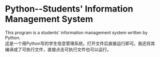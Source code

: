# Python--Students' Information Management System
This program is a students' information management system written by Python.  
这是一个用Python写的学生信息管理系统，打开文件后直接运行即可。我还将其编译成了可执行文件，直接点击可执行文件也可以运行。  
